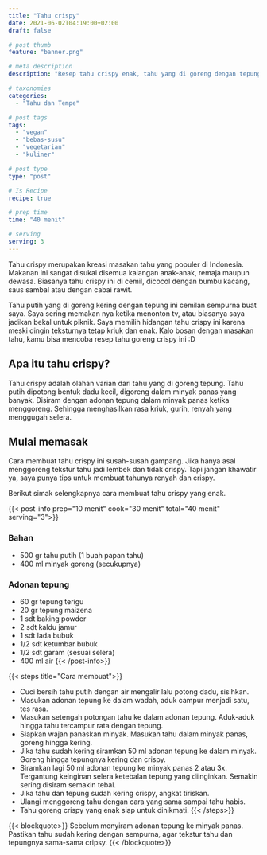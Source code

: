 ```yaml
---
title: "Tahu crispy"
date: 2021-06-02T04:19:00+02:00
draft: false

# post thumb
feature: "banner.png"

# meta description
description: "Resep tahu crispy enak, tahu yang di goreng dengan tepung, rasanya sangat renyah. Cara membuat masakan rumahan ini sangat mudah dan ramah dikantong."

# taxonomies
categories:
  - "Tahu dan Tempe"

# post tags
tags:
  - "vegan"
  - "bebas-susu"
  - "vegetarian"
  - "kuliner"

# post type
type: "post"

# Is Recipe
recipe: true

# prep time
time: "40 menit"

# serving
serving: 3
---
```

Tahu crispy merupakan kreasi masakan tahu yang populer di Indonesia. Makanan ini sangat disukai disemua kalangan anak-anak, remaja maupun dewasa. Biasanya tahu crispy ini di cemil, dicocol dengan bumbu kacang, saus sambal atau dengan cabai rawit.

Tahu putih yang di goreng kering dengan tepung ini cemilan sempurna buat saya. Saya sering memakan nya ketika menonton tv, atau biasanya saya jadikan bekal untuk piknik. Saya memilih hidangan tahu crispy ini karena meski dingin teksturnya tetap kriuk dan enak. Kalo bosan dengan masakan tahu, kamu bisa mencoba resep tahu goreng crispy ini :D

## Apa itu tahu crispy?

Tahu crispy adalah olahan varian dari tahu yang di goreng tepung. Tahu putih dipotong bentuk dadu kecil, digoreng dalam minyak panas yang banyak. Disiram dengan adonan tepung dalam minyak panas ketika menggoreng. Sehingga menghasilkan rasa kriuk, gurih, renyah yang menggugah selera.

## Mulai memasak

Cara membuat tahu crispy ini susah-susah gampang. Jika hanya asal menggoreng tekstur tahu jadi lembek dan tidak crispy. Tapi jangan khawatir ya, saya punya tips untuk membuat tahunya renyah dan crispy.

Berikut simak selengkapnya cara membuat tahu crispy yang enak.

{{< post-info prep="10 menit" cook="30 menit" total="40 menit" serving="3">}}

### Bahan

-   500 gr tahu putih (1 buah papan tahu)
-   400 ml minyak goreng (secukupnya)

### Adonan tepung

-   60 gr tepung terigu
-   20 gr tepung maizena
-   1 sdt baking powder
-   2 sdt kaldu jamur
-   1 sdt lada bubuk
-   1/2 sdt ketumbar bubuk
-   1/2 sdt garam (sesuai selera)
-   400 ml air
{{< /post-info>}}

{{< steps title="Cara membuat">}}
-   Cuci bersih tahu putih dengan air mengalir lalu potong dadu, sisihkan.
-   Masukan adonan tepung ke dalam wadah, aduk campur menjadi satu, tes rasa.
-   Masukan setengah potongan tahu ke dalam adonan tepung. Aduk-aduk hingga tahu tercampur rata dengan tepung.
-   Siapkan wajan panaskan minyak. Masukan tahu dalam minyak panas, goreng hingga kering.
-   Jika tahu sudah kering siramkan 50 ml adonan tepung ke dalam minyak. Goreng hingga tepungnya kering dan crispy.
-   Siramkan lagi 50 ml adonan tepung ke minyak panas 2 atau 3x. Tergantung keinginan selera ketebalan tepung yang diinginkan. Semakin sering disiram semakin tebal.
-   Jika tahu dan tepung sudah kering crispy, angkat tiriskan.
-   Ulangi menggoreng tahu dengan cara yang sama sampai tahu habis.
-   Tahu goreng crispy yang enak siap untuk dinikmati.
{{< /steps>}}

{{< blockquote>}}
Sebelum menyiram adonan tepung ke minyak panas. Pastikan tahu sudah kering dengan sempurna, agar tekstur tahu dan tepungnya sama-sama cripsy.
{{< /blockquote>}}
